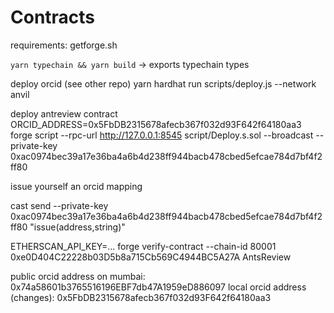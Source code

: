 # Contracts
requirements: getforge.sh

`yarn typechain && yarn build` -> exports typechain types

deploy orcid (see other repo)
yarn hardhat run scripts/deploy.js --network anvil

deploy antreview contract
ORCID_ADDRESS=0x5FbDB2315678afecb367f032d93F642f64180aa3 forge script --rpc-url http://127.0.0.1:8545 script/Deploy.s.sol --broadcast --private-key 0xac0974bec39a17e36ba4a6b4d238ff944bacb478cbed5efcae784d7bf4f2ff80

issue yourself an orcid mapping

cast send --private-key 0xac0974bec39a17e36ba4a6b4d238ff944bacb478cbed5efcae784d7bf4f2ff80 <reviewcontract> "issue(address,string)" <addr> <ocrid>





ETHERSCAN_API_KEY=... forge verify-contract --chain-id 80001 0xe0D404C22228b03D5b8a715Cb569C4944BC5A27A AntsReview

public orcid address on mumbai: 0x74a58601b3765516196EBF7db47A1959eD886097
local orcid address (changes): 0x5FbDB2315678afecb367f032d93F642f64180aa3

